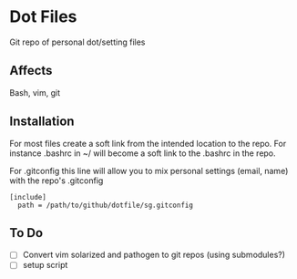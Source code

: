 Dot Files
=========

Git repo of personal dot/setting files

Affects
-------
Bash, vim, git

Installation
------------
For most files create a soft link from the intended location to the repo. For instance .bashrc in ~/ will become a soft link to the .bashrc in the repo.

For .gitconfig this line will allow you to mix personal settings (email, name) with the repo's .gitconfig


```
[include] 
  path = /path/to/github/dotfile/sg.gitconfig
```

To Do
-----
- [ ] Convert vim solarized and pathogen to git repos (using submodules?)
- [ ] setup script
